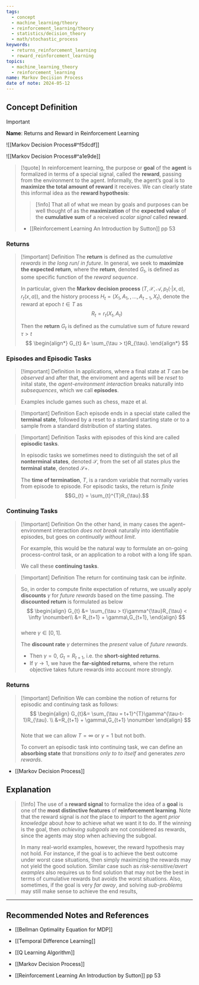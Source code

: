 ```yaml
---
tags:
  - concept
  - machine_learning/theory
  - reinforcement_learning/theory
  - statistics/decision_theory
  - math/stochastic_process
keywords:
  - returns_reinforcement_learning
  - reward_reinforcement_learning
topics:
  - machine_learning_theory
  - reinforcement_learning
name: Markov Decision Process
date of note: 2024-05-12
---
```


## Concept Definition

>[!important]
>**Name**: Returns and Reward in Reinforcement Learning

![[Markov Decision Process#^f5dcdf]]

![[Markov Decision Process#^a1e9de]]

>[!quote]
>In reinforcement learning, the purpose or **goal** of the **agent** is formalized in terms of a special signal, called the **reward**, passing from the environment to the agent. Informally, the agent’s goal is to **maximize the total amount of reward** it receives. We can clearly state this informal idea as the **reward hypothesis**:
>>[!info]
>>That all of what we mean by goals and purposes can be well thought of as the **maximization** of the **expected value** of the **cumulative sum** of a received *scalar signal* called **reward**.
>>
>- [[Reinforcement Learning An Introduction by Sutton]] pp 53

### Returns

>[!important] Definition
> The **return** is defined as the *cumulative rewards* in *the long run*/ *in future*. In general, we seek to **maximize the expected return**, where the **return**, denoted $G_t$, is defined as some specific function of the *reward sequence*.
> 
> In particular, given the **Markov decision process** $(T, \mathcal{X},\mathcal{A}, p_{t}(\cdot|x, a), r_{t}(x,a) )$,  and the history process $H_{t} = (X_{1}, A_{1}, \,{,}\ldots{,}\,A_{t-1}, X_{t})$, denote the reward at epoch $t\in T$ as $$R_{t} = r_{t}(X_{t}, A_{t})$$
> 
> Then the **return** $G_{t}$ is defined as the cumulative sum of future reward $\tau > t$
>$$  
> \begin{align*}
> G_{t} &= \sum_{\tau > t}R_{\tau}.
> \end{align*}
>$$
>


### Episodes and Episodic Tasks

>[!important] Definition
> In applications, where a final state at $T$ can be *observed* and after that, the enviroment and agents will be *reset* to inital state,  the *agent-environment interaction* breaks naturally into *subsequences*, which we call **episodes**. 
> 
> Examples include games such as chess, maze et al. 


>[!important] Definition
> Each episode ends in a special state called the **terminal state**, followed by a reset to a standard starting state or to a sample from a standard distribution of starting states. 


> [!important] Definition
> Tasks with episodes of this kind are called **episodic tasks**. 
> 
> In episodic tasks we sometimes need to distinguish the set of all **nonterminal states**, denoted $\mathcal{S}$, from the set of all states plus the **terminal state**, denoted $\mathcal{S}+$. 
> 
> The **time of termination**, $T$, is a random variable that normally varies from episode to episode. For episodic tasks,  the return is *finite* $$G_{t} = \sum_{t}^{T}R_{\tau}.$$

### Continuing Tasks

>[!important] Definition
> On the other hand, in many cases the agent–environment interaction *does not break* naturally into identifiable episodes, but goes on *continually without limit*. 
> 
> For example, this would be the natural way to formulate an on-going process-control task, or an application to a robot with a long life span. 
> 
> We call these **continuing tasks**. 

>[!important] Definition
> The return for continuing task can be *infinite*. 
> 
> So, in order to compute finite expectation of returns, we usually apply **discounts** $\gamma$ for *future rewards* based on the time passing. The **discounted return** is formulated as below
> $$
> \begin{align}
> G_{t} &= \sum_{\tau > t}\gamma^{\tau}R_{\tau} < \infty \nonumber\\
> &= R_{t+1} + \gamma\,G_{t+1}, 
> \end{align}
>$$  
>where $\gamma \in [0,1]$. 
>
>The **discount rate** $\gamma$ determines the *present* value of *future rewards*. 
>- Then $\gamma =0$, $G_{t} = R_{t+1}$, i.e. the **short-sighted returns**. 
>- If $\gamma \rightarrow 1$, we have the **far-sighted returns**, where the return objective takes future rewards into account more strongly. 

### Returns 

>[!important] Definition
> We can combine the notion of returns for episodic and continuing task as follows:
>$$ 
> \begin{align}
> G_{t}&= \sum_{\tau = t+1}^{T}\gamma^{\tau-t-1}R_{\tau}.  \\
> &=R_{t+1} + \gamma\,G_{t+1}  \nonumber
> \end{align}
>$$  
>Note that we can allow $T=\infty$ or $\gamma=1$ but not both. 
>
>To convert an episodic task into continuing task, we can define an **absorbing state** that *transitions only to to itself* and generates *zero rewards*. 

- [[Markov Decision Process]]



## Explanation

>[!info]
> The use of a **reward signal** to formalize the idea of a **goal** is one of the **most distinctive features** of **reinforcement learning**. Note that the reward signal is *not* the place to *impart* to the agent *prior knowledge* about *how* to achieve what we want it to do. If the winning is the goal, then *achieving subgoals* are not considered as rewards, since the agents may stop when achieving the subgoal. 
> 
> In many real-world examples, however, the reward hypothesis may not hold. For instance, if the goal is to achieve the best outcome under worst case situations, then simply maximizing the rewards may not yield the good solution. Similar case such as *risk-sensitive/avert examples* also requires us to find solution that may not be the best in terms of cumulative rewards but avoids the worst situations.  Also, sometimes, if the goal is very *far away*, and solving *sub-problems* may still make sense to achieve the end results, 



-----------
##  Recommended Notes and References

- [[Bellman Optimality Equation for MDP]]
- [[Temporal Difference Learning]]
- [[Q Learning Algorithm]]

- [[Markov Decision Process]]

- [[Reinforcement Learning An Introduction by Sutton]] pp 53





